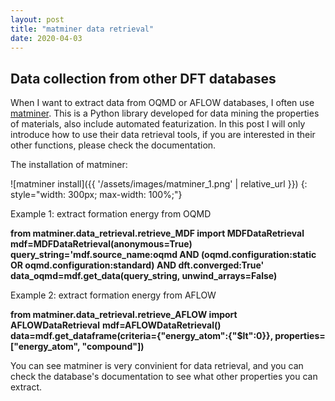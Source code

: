 ```yaml
---
layout: post
title: "matminer data retrieval"
date: 2020-04-03
---
```


## Data collection from other DFT databases

When I want to extract data from OQMD or AFLOW databases, I often use [matminer](https://hackingmaterials.lbl.gov/matminer/). This is a Python library developed for data mining the properties of materials, also include automated featurization. In this post I will only introduce how to use their data retrieval tools, if you are interested in their other functions, please check the documentation.

The installation of matminer:

![matminer install]({{ '/assets/images/matminer_1.png' | relative_url }})
{: style="width: 300px; max-width: 100%;"}

Example 1: extract formation energy from OQMD

**from matminer.data_retrieval.retrieve_MDF import MDFDataRetrieval**
**mdf=MDFDataRetrieval(anonymous=True)**
**query_string='mdf.source_name:oqmd AND (oqmd.configuration:static OR oqmd.configuration:standard) AND dft.converged:True'**
**data_oqmd=mdf.get_data(query_string, unwind_arrays=False)**

Example 2: extract formation energy from AFLOW

**from matminer.data_retrieval.retrieve_AFLOW import AFLOWDataRetrieval**
**mdf=AFLOWDataRetrieval()**
**data=mdf.get_dataframe(criteria={"energy_atom":{"$lt":0}}, properties=["energy_atom", "compound"])**

You can see matminer is very convinient for data retrieval, and you can check the database's documentation to see what other properties you can extract.
